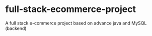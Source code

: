 # full-stack-ecommerce-project
A full stack e-commerce project based on advance java and MySQL (backend)
